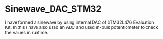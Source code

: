 # Sinewave_DAC_STM32
I have formed a sinewave by using internal DAC of STM32L476 Evaluation Kit. 
In this I have also used an ADC and used in-built potentiometer to check the values in runtime. 
